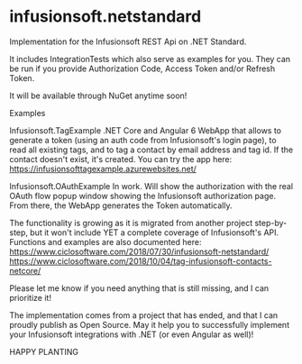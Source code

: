 # infusionsoft.netstandard
Implementation for the Infusionsoft REST Api on .NET Standard.

It includes IntegrationTests which also serve as examples for you. They can be run if you provide Authorization Code, Access Token and/or Refresh Token.

It will be available through NuGet anytime soon!

Examples

Infusionsoft.TagExample
.NET Core and Angular 6 WebApp that allows to generate a token (using an auth code from Infusionsoft's login page), to read all existing tags, and to tag a contact by email address and tag id. If the contact doesn't exist, it's created. You can try the app here:
https://infusionsofttagexample.azurewebsites.net/

Infusionsoft.OAuthExample
In work. Will show the authorization with the real OAuth flow popup window showing the Infusionsoft authorization page. From there, the WebApp generates the Token automatically. 

The functionality is growing as it is migrated from another project step-by-step, but it won't include YET a complete coverage of Infusionsoft's API. 
Functions and examples are also documented here:
https://www.ciclosoftware.com/2018/07/30/infusionsoft-netstandard/
https://www.ciclosoftware.com/2018/10/04/tag-infusionsoft-contacts-netcore/

Please let me know if you need anything that is still missing, and I can prioritize it! 

The implementation comes from a project that has ended, and that I can proudly publish as Open Source. May it help you to successfully implement your Infusionsoft integrations with .NET (or even Angular as well)! 

HAPPY PLANTING
